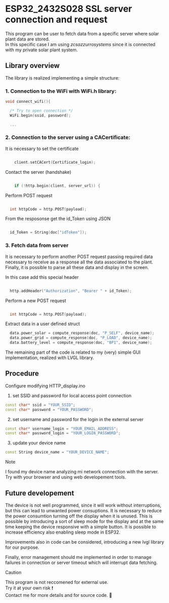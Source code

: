 # ESP32_2432S028 SSL server connection and request

This program can be user to fetch data from a specific server where solar plant data are stored.\
In this specific case I am using *zcsazzurrosystems* since it is connected with my private solar plant system.

## Library overview

The library is realized implementing a simple structure:
### 1. Connection to the WiFi with WiFi.h library:
```cpp
void connect_wifi(){

  /* Try to open connection */
  WiFi.begin(ssid, password);

  ...
```

### 2. Connection to the server using a CACertificate:  
It is necessary to set the certificate
```cpp

    client.setCACert(Certificate_login);

```
  
Contact the server (handshake)
```cpp

    if (!http.begin(client, server_url)) {

```
  
Perform POST request
```cpp

  int httpCode = http.POST(payload);

```
  
From the resposonse get the id_Token using JSON
```cpp

  id_Token = String(doc["idToken"]);

```
### 3. Fetch data from server 
It is necessary to perform another POST request passing required data necessary to receive as a response all the data associated to the plant. Finally, it is possible to parse all these data and display in the screen.

In this case add this special header
```cpp

  http.addHeader("Authorization", "Bearer " + id_Token);

```

Perform a new POST request
```cpp

  int httpCode = http.POST(payload);

```
Extract data in a user defined struct
```cpp
  data.power_solar = compute_response(doc, "P_SELF", device_name);
  data.power_grid = compute_response(doc, "P_LOAD", device_name);
  data.battery_level = compute_response(doc, "BP1", device_name);
```

The remaining part of the code is related to my (very) simple GUI implementation, realized with LVGL library.

## Procedure
Configure modifying HTTP_display.ino

1. set SSID and password for local access point connection
  
```cpp
const char* ssid = "YOUR_SSID";
const char* password = "YOUR_PASSWORD";
```
  
2. set username and password for the login in the external server

```cpp
const char* username_login = "YOUR_EMAIL_ADDRESS";
const char* password_login = "YOUR_LOGIN_PASSWORD";
  ```
  
3. update your device name

```cpp
const String device_name = "YOUR_DEVICE_NAME";
  ```

> [!NOTE]
> I found my device name analyzing mi network connection with the server. Try with your browser and using web developement tools.




## Future developement
The device is not well programmed, since it will work without interruptions, but this can lead to unwanted power consuptions. It is necessary to reduce the power consumtion turning off the display when it is unused. This is possible by introducing a sort of sleep mode for the display and at the same time keeping the device responsive with a simple button.
It is possible to increase efficiency also enabling sleep mode in ESP32. 

Improvements also in code can be considered, introducing a new lvgl library for our purpose.

Finally, error management should me implemented in order to manage failures in connection or server timeout which will interrupt data fetching.

>[!CAUTION]
>This program is not reccomened for external use.  
>Try it at your own risk :heavy_exclamation_mark:\
>Contact me for more details and for source code. :email:
